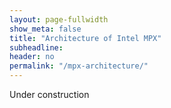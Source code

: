 ```yaml
---
layout: page-fullwidth
show_meta: false
title: "Architecture of Intel MPX"
subheadline:
header: no
permalink: "/mpx-architecture/"
---
```


Under construction